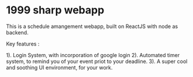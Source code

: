 # 1999 sharp webapp

This is a  schedule amangement webapp, built on ReactJS with node as backend.


Key features : 

1). Login System, with incorporation of google login
2). Automated timer system, to remind you of your event priot to your deadline.
3). A super cool and soothing UI environment, for your work.
